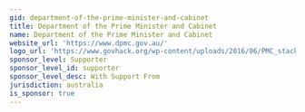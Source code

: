 ```yaml
---
gid: department-of-the-prime-minister-and-cabinet
title: Department of the Prime Minister and Cabinet
name: Department of the Prime Minister and Cabinet
website_url: 'https://www.dpmc.gov.au/'
logo_url: 'https://www.govhack.org/wp-content/uploads/2016/06/PMC_stacked.jpg'
sponsor_level: Supporter
sponsor_level_id: supporter
sponsor_level_desc: With Support From
jurisdiction: australia
is_sponsor: true
---
```

